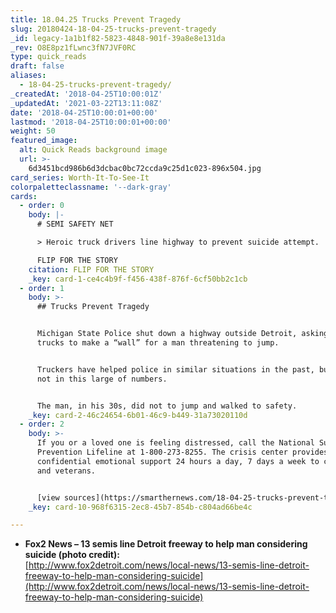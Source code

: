 ```yaml
---
title: 18.04.25 Trucks Prevent Tragedy
slug: 20180424-18-04-25-trucks-prevent-tragedy
_id: legacy-1a1b1f82-5823-4848-901f-39a8e8e131da
_rev: O8E8pz1fLwnc3fN7JVF0RC
type: quick_reads
draft: false
aliases:
  - 18-04-25-trucks-prevent-tragedy/
_createdAt: '2018-04-25T10:00:01Z'
_updatedAt: '2021-03-22T13:11:08Z'
date: '2018-04-25T10:00:01+00:00'
lastmod: '2018-04-25T10:00:01+00:00'
weight: 50
featured_image:
  alt: Quick Reads background image
  url: >-
    6d3451bcd986b6d3dcbac0bc72ccda9c25d1c023-896x504.jpg
card_series: Worth-It-To-See-It
colorpaletteclassname: '--dark-gray'
cards:
  - order: 0
    body: |-
      # SEMI SAFETY NET

      > Heroic truck drivers line highway to prevent suicide attempt.

      FLIP FOR THE STORY
    citation: FLIP FOR THE STORY
    _key: card-1-ce4c4b9f-f456-438f-876f-6cf50bb2c1cb
  - order: 1
    body: >-
      ## Trucks Prevent Tragedy


      Michigan State Police shut down a highway outside Detroit, asking 13 semi
      trucks to make a “wall” for a man threatening to jump.


      Truckers have helped police in similar situations in the past, but usually
      not in this large of numbers.


      The man, in his 30s, did not to jump and walked to safety.
    _key: card-2-46c24654-6b01-46c9-b449-31a73020110d
  - order: 2
    body: >-
      If you or a loved one is feeling distressed, call the National Suicide
      Prevention Lifeline at 1-800-273-8255. The crisis center provides free and
      confidential emotional support 24 hours a day, 7 days a week to civilians
      and veterans.


      [view sources](https://smarthernews.com/18-04-25-trucks-prevent-tragedy/)
    _key: card-10-968f6315-2ec8-45b7-854b-c804ad66be4c

---
```

* **Fox2 News – 13 semis line Detroit freeway to help man considering suicide (photo credit):**  
[http://www.fox2detroit.com/news/local-news/13-semis-line-detroit-freeway-to-help-man-considering-suicide](http://www.fox2detroit.com/news/local-news/13-semis-line-detroit-freeway-to-help-man-considering-suicide)